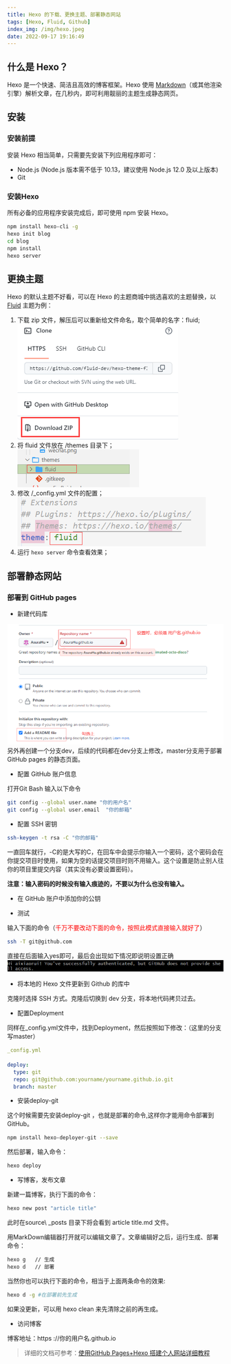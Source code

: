 ```yaml
---
title: Hexo 的下载、更换主题、部署静态网站
tags: [Hexo, Fluid, Github]
index_img: /img/hexo.jpeg
date: 2022-09-17 19:16:49
---
```

## 什么是 Hexo？
Hexo 是一个快速、简洁且高效的博客框架。Hexo 使用 [Markdown](https://daringfireball.net/projects/markdown/)（或其他渲染引擎）解析文章，在几秒内，即可利用靓丽的主题生成静态网页。

## 安装
### 安装前提
安装 Hexo 相当简单，只需要先安装下列应用程序即可：
* Node.js (Node.js 版本需不低于 10.13，建议使用 Node.js 12.0 及以上版本)
* Git

### 安装Hexo

所有必备的应用程序安装完成后，即可使用 npm 安装 Hexo。
```bash
npm install hexo-cli -g
hexo init blog
cd blog
npm install
hexo server
```

## 更换主题
Hexo 的默认主题不好看，可以在 Hexo 的主题商城中挑选喜欢的主题替换，以 [Fluid](https://github.com/fluid-dev/hexo-theme-fluid) 主题为例：

1. 下载 zip 文件，解压后可以重新给文件命名，取个简单的名字：fluid;
![](/img/hexo/hexo1.png)
2. 将 fluid 文件放在 /themes 目录下；
![](/img/hexo/hexo2.png)
3. 修改 /_config.yml 文件的配置；
![](/img/hexo/hexo3.png)
4. 运行 `hexo server` 命令查看效果；

## 部署静态网站

### 部署到 GitHub pages

* 新建代码库

![](/img/hexo/hexo4.png)
另外再创建一个分支dev，后续的代码都在dev分支上修改，master分支用于部署 GitHub pages 的静态页面。

* 配置 GitHub 账户信息

打开Git Bash 输入以下命令
```bash
git config --global user.name "你的用户名"  
git config --global user.email  "你的邮箱"
```
* 配置 SSH 密钥

```bash
ssh-keygen -t rsa -C "你的邮箱"
```
一直回车就行，-C的是大写的C，在回车中会提示你输入一个密码，这个密码会在你提交项目时使用，如果为空的话提交项目时则不用输入。这个设置是防止别人往你的项目里提交内容（其实没有必要设置密码）。

**注意：输入密码的时候没有输入痕迹的，不要以为什么也没有输入。**

* 在 GitHub 账户中添加你的公钥

* 测试

输入下面的命令（<font color="red">千万不要改动下面的命令，按照此模式直接输入就好了</font>）
```bash
ssh -T git@github.com
```
直接在后面输入yes即可，最后会出现如下情况即说明设置正确
![](/img/hexo/hexo5.png)

* 将本地的 Hexo 文件更新到 Github 的库中

克隆时选择 SSH 方式。克隆后切换到 dev 分支，将本地代码拷贝过去。

* 配置Deployment

同样在_config.yml文件中，找到Deployment，然后按照如下修改：（这里的分支写master）

```yaml
_config.yml

deploy:
  type: git
  repo: git@github.com:yourname/yourname.github.io.git
  branch: master
```
* 安装deploy-git

这个时候需要先安装deploy-git ，也就是部署的命令,这样你才能用命令部署到GitHub。
```bash
npm install hexo-deployer-git --save
```
然后部署，输入命令：
```bash
hexo deploy
```

* 写博客，发布文章

新建一篇博客，执行下面的命令：
```bash
hexo new post "article title"
```
此时在source\ _posts 目录下将会看到 article title.md 文件。

用MarkDown编辑器打开就可以编辑文章了。文章编辑好之后，运行生成、部署命令：
```bash
hexo g   // 生成
hexo d   // 部署
```
当然你也可以执行下面的命令，相当于上面两条命令的效果:
```bash
hexo d -g #在部署前先生成
```
如果没更新，可以用 hexo clean 来先清除之前的再生成。

* 访问博客

博客地址：https ://你的用户名.github.io

> 详细的文档可参考：[使用GitHub Pages+Hexo 搭建个人网站详细教程](https://blog.csdn.net/guoxiaorui666/article/details/99623023?ops_request_misc=%257B%2522request%255Fid%2522%253A%2522166343517216800182767025%2522%252C%2522scm%2522%253A%252220140713.130102334.pc%255Fblog.%2522%257D&request_id=166343517216800182767025&biz_id=0&utm_medium=distribute.pc_search_result.none-task-blog-2~blog~first_rank_ecpm_v1~rank_v31_ecpm-1-99623023-null-null.nonecase&utm_term=%E4%BD%BF%E7%94%A8GitHub%20Pages%2BHexo%20%E6%90%AD%E5%BB%BA%E4%B8%AA%E4%BA%BA%E7%BD%91%E7%AB%99%E8%AF%A6%E7%BB%86%E6%95%99%E7%A8%8B&spm=1018.2226.3001.4450)